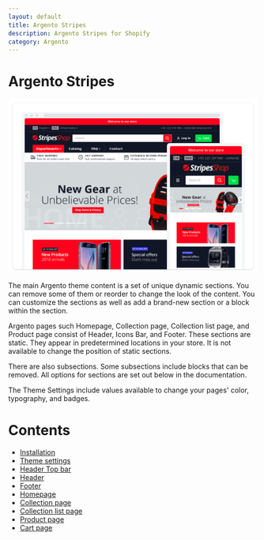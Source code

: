 ```yaml
---
layout: default
title: Argento Stripes
description: Argento Stripes for Shopify
category: Argento
---
```


# Argento Stripes

![Argento Stripes for Shopify](/images/shopify/argento-stripes.png)

The main Argento theme content is a set of unique dynamic sections. You can remove some of them or reorder to change the look of the content. You can customize the sections as well as add a brand-new section or a block within the section. 

Argento pages such Homepage, Collection page, Collection list page, and Product page consist of Header, Icons Bar, and Footer. These sections are static. They appear in predetermined locations in your store. It is not available to change the position of static sections.

There are also subsections. Some subsections include blocks that can be removed. All options for sections are set out below in the documentation.  
 
The Theme Settings include values available to change your pages' color, typography, and badges.

# Contents

 -  [Installation](/shopify/argento/installation/)
 -  [Theme settings](/shopify/argento/stripes/theme-settings)
 -  [Header Top bar](/shopify/argento/stripes/header-top-bar)
 -  [Header](/shopify/argento/stripes/header)
 -  [Footer](/shopify/argento/stripes/footer)
 -  [Homepage](/shopify/argento/stripes/homepage)
 -  [Collection page](/shopify/argento/stripes/collectionpage)
 -  [Collection list page](/shopify/argento/stripes/collectionlistpage)
 -  [Product page](/shopify/argento/stripes/productpage)
 -  [Cart page](/shopify/argento/stripes/cartpage)
